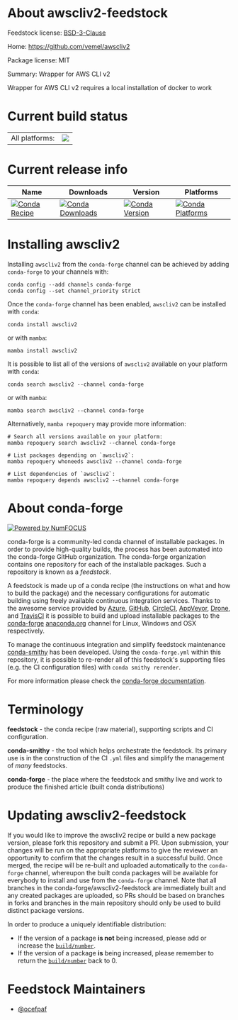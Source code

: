 About awscliv2-feedstock
========================

Feedstock license: [BSD-3-Clause](https://github.com/conda-forge/awscliv2-feedstock/blob/main/LICENSE.txt)

Home: https://github.com/vemel/awscliv2

Package license: MIT

Summary: Wrapper for AWS CLI v2

Wrapper for AWS CLI v2 requires a local installation of docker to work


Current build status
====================


<table><tr><td>All platforms:</td>
    <td>
      <a href="https://dev.azure.com/conda-forge/feedstock-builds/_build/latest?definitionId=11713&branchName=main">
        <img src="https://dev.azure.com/conda-forge/feedstock-builds/_apis/build/status/awscliv2-feedstock?branchName=main">
      </a>
    </td>
  </tr>
</table>

Current release info
====================

| Name | Downloads | Version | Platforms |
| --- | --- | --- | --- |
| [![Conda Recipe](https://img.shields.io/badge/recipe-awscliv2-green.svg)](https://anaconda.org/conda-forge/awscliv2) | [![Conda Downloads](https://img.shields.io/conda/dn/conda-forge/awscliv2.svg)](https://anaconda.org/conda-forge/awscliv2) | [![Conda Version](https://img.shields.io/conda/vn/conda-forge/awscliv2.svg)](https://anaconda.org/conda-forge/awscliv2) | [![Conda Platforms](https://img.shields.io/conda/pn/conda-forge/awscliv2.svg)](https://anaconda.org/conda-forge/awscliv2) |

Installing awscliv2
===================

Installing `awscliv2` from the `conda-forge` channel can be achieved by adding `conda-forge` to your channels with:

```
conda config --add channels conda-forge
conda config --set channel_priority strict
```

Once the `conda-forge` channel has been enabled, `awscliv2` can be installed with `conda`:

```
conda install awscliv2
```

or with `mamba`:

```
mamba install awscliv2
```

It is possible to list all of the versions of `awscliv2` available on your platform with `conda`:

```
conda search awscliv2 --channel conda-forge
```

or with `mamba`:

```
mamba search awscliv2 --channel conda-forge
```

Alternatively, `mamba repoquery` may provide more information:

```
# Search all versions available on your platform:
mamba repoquery search awscliv2 --channel conda-forge

# List packages depending on `awscliv2`:
mamba repoquery whoneeds awscliv2 --channel conda-forge

# List dependencies of `awscliv2`:
mamba repoquery depends awscliv2 --channel conda-forge
```


About conda-forge
=================

[![Powered by
NumFOCUS](https://img.shields.io/badge/powered%20by-NumFOCUS-orange.svg?style=flat&colorA=E1523D&colorB=007D8A)](https://numfocus.org)

conda-forge is a community-led conda channel of installable packages.
In order to provide high-quality builds, the process has been automated into the
conda-forge GitHub organization. The conda-forge organization contains one repository
for each of the installable packages. Such a repository is known as a *feedstock*.

A feedstock is made up of a conda recipe (the instructions on what and how to build
the package) and the necessary configurations for automatic building using freely
available continuous integration services. Thanks to the awesome service provided by
[Azure](https://azure.microsoft.com/en-us/services/devops/), [GitHub](https://github.com/),
[CircleCI](https://circleci.com/), [AppVeyor](https://www.appveyor.com/),
[Drone](https://cloud.drone.io/welcome), and [TravisCI](https://travis-ci.com/)
it is possible to build and upload installable packages to the
[conda-forge](https://anaconda.org/conda-forge) [anaconda.org](https://anaconda.org/)
channel for Linux, Windows and OSX respectively.

To manage the continuous integration and simplify feedstock maintenance
[conda-smithy](https://github.com/conda-forge/conda-smithy) has been developed.
Using the ``conda-forge.yml`` within this repository, it is possible to re-render all of
this feedstock's supporting files (e.g. the CI configuration files) with ``conda smithy rerender``.

For more information please check the [conda-forge documentation](https://conda-forge.org/docs/).

Terminology
===========

**feedstock** - the conda recipe (raw material), supporting scripts and CI configuration.

**conda-smithy** - the tool which helps orchestrate the feedstock.
                   Its primary use is in the construction of the CI ``.yml`` files
                   and simplify the management of *many* feedstocks.

**conda-forge** - the place where the feedstock and smithy live and work to
                  produce the finished article (built conda distributions)


Updating awscliv2-feedstock
===========================

If you would like to improve the awscliv2 recipe or build a new
package version, please fork this repository and submit a PR. Upon submission,
your changes will be run on the appropriate platforms to give the reviewer an
opportunity to confirm that the changes result in a successful build. Once
merged, the recipe will be re-built and uploaded automatically to the
`conda-forge` channel, whereupon the built conda packages will be available for
everybody to install and use from the `conda-forge` channel.
Note that all branches in the conda-forge/awscliv2-feedstock are
immediately built and any created packages are uploaded, so PRs should be based
on branches in forks and branches in the main repository should only be used to
build distinct package versions.

In order to produce a uniquely identifiable distribution:
 * If the version of a package **is not** being increased, please add or increase
   the [``build/number``](https://docs.conda.io/projects/conda-build/en/latest/resources/define-metadata.html#build-number-and-string).
 * If the version of a package **is** being increased, please remember to return
   the [``build/number``](https://docs.conda.io/projects/conda-build/en/latest/resources/define-metadata.html#build-number-and-string)
   back to 0.

Feedstock Maintainers
=====================

* [@ocefpaf](https://github.com/ocefpaf/)

